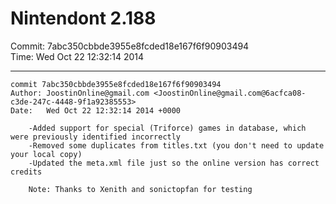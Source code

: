 # Nintendont 2.188
Commit: 7abc350cbbde3955e8fcded18e167f6f90903494  
Time: Wed Oct 22 12:32:14 2014   

-----

```
commit 7abc350cbbde3955e8fcded18e167f6f90903494
Author: JoostinOnline@gmail.com <JoostinOnline@gmail.com@6acfca08-c3de-247c-4448-9f1a92385553>
Date:   Wed Oct 22 12:32:14 2014 +0000

    -Added support for special (Triforce) games in database, which were previously identified incorrectly
    -Removed some duplicates from titles.txt (you don't need to update your local copy)
    -Updated the meta.xml file just so the online version has correct credits
    
    Note: Thanks to Xenith and sonictopfan for testing
```
